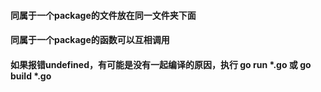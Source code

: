 #### 同属于一个package的文件放在同一文件夹下面

#### 同属于一个package的函数可以互相调用

#### 如果报错undefined，有可能是没有一起编译的原因，执行 go run *.go 或 go build *.go